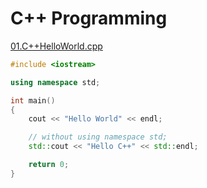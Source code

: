# C++ Programming

[01.C++HelloWorld.cpp](./01.C++HelloWorld.cpp)
```c++
#include <iostream>

using namespace std;

int main()
{
    cout << "Hello World" << endl;

    // without using namespace std;
    std::cout << "Hello C++" << std::endl;

    return 0;
}
```
